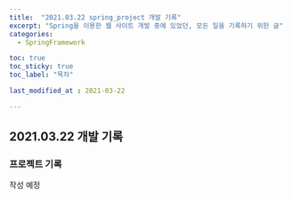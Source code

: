 ```yaml
---
title:  "2021.03.22 spring_project 개발 기록"
excerpt: "Spring을 이용한 웹 사이트 개발 중에 있었던, 모든 일을 기록하기 위한 글"
categories:
  - SpringFramework

toc: true
toc_sticky: true
toc_label: "목차"

last_modified_at : 2021-03-22

---
```


## 2021.03.22 개발 기록

### 프로젝트 기록

작성 예정





